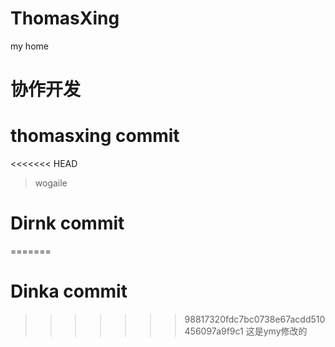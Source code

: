 # ThomasXing
my home
# 协作开发
# thomasxing commit
<<<<<<< HEAD
> wogaile
# Dirnk commit
=======
# Dinka commit
>>>>>>> 98817320fdc7bc0738e67acdd510456097a9f9c1
这是ymy修改的

